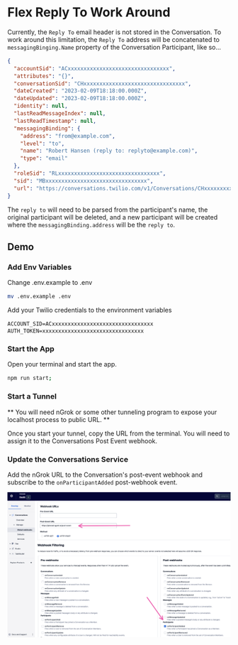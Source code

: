 # Flex Reply To Work Around

Currently, the `Reply To` email header is not stored in the Conversation. To work around this limitation, the `Reply To` address will be concatenated to `messagingBinging.Name` property of the Conversation Participant, like so...

```json
{
  "accountSid": "ACxxxxxxxxxxxxxxxxxxxxxxxxxxxxxxxx",
  "attributes": "{}",
  "conversationSid": "CHxxxxxxxxxxxxxxxxxxxxxxxxxxxxxxxx",
  "dateCreated": "2023-02-09T18:18:00.000Z",
  "dateUpdated": "2023-02-09T18:18:00.000Z",
  "identity": null,
  "lastReadMessageIndex": null,
  "lastReadTimestamp": null,
  "messagingBinding": {
    "address": "from@example.com",
    "level": "to",
    "name": "Robert Hansen (reply to: replyto@example.com)",
    "type": "email"
  },
  "roleSid": "RLxxxxxxxxxxxxxxxxxxxxxxxxxxxxxxxx",
  "sid": "MBxxxxxxxxxxxxxxxxxxxxxxxxxxxxxxxx",
  "url": "https://conversations.twilio.com/v1/Conversations/CHxxxxxxxxxxxxxxxxxxxxxxxxxxxxxxxx/Participants/MBxxxxxxxxxxxxxxxxxxxxxxxxxxxxxxxx"
}
```

The `reply to` will need to be parsed from the participant's name, the original participant will be deleted, and a new participant will be created where the `messagingBinding.address` will be the `reply to`.

## Demo

### Add Env Variables

Change .env.example to .env

```bash
mv .env.example .env
```

Add your Twilio credentials to the environment variables

```.env
ACCOUNT_SID=ACxxxxxxxxxxxxxxxxxxxxxxxxxxxxxxxx
AUTH_TOKEN=xxxxxxxxxxxxxxxxxxxxxxxxxxxxxxxx
```

### Start the App

Open your terminal and start the app.

```bash
npm run start;
```

### Start a Tunnel

** You will need nGrok or some other tunneling program to expose your localhost process to public URL. **

Once you start your tunnel, copy the URL from the terminal. You will need to assign it to the Conversations Post Event webhook.

### Update the Conversations Service

Add the nGrok URL to the Conversation's post-event webhook and subscribe to the `onParticipantAdded` post-webhook event.

![conversation config](./assets/conversations-config.png)
